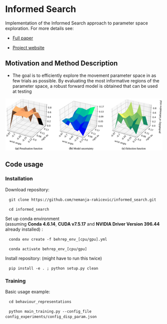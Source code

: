 
# Informed Search

Implementation of the Informed Search approach to parameter space exploration. For more details see:

- [Full paper](https://link.springer.com/article/10.1007%2Fs10514-019-09842-7)

- [Project website](https://sites.google.com/view/informedsearch)


## Motivation and Method Description

- The goal is to efficiently explore the movement parameter space in as few trials as possible. By evaluating the most informative regions of the parameter space,  a robust forward model is obtained that can be used at testing

![Method components](img/method_components.png)

## Code usage

### Installation

Download repository:

&nbsp;&nbsp;&nbsp;`git clone https://github.com/nemanja-rakicevic/informed_search.git`

&nbsp;&nbsp;&nbsp;`cd informed_search`


Set up conda environment<br/>
(assuming __Conda 4.6.14__, __CUDA v7.5.17__ and __NVIDIA Driver Version 396.44__ already installed) :

&nbsp;&nbsp;&nbsp;`conda env create -f behrep_env_[cpu/gpu].yml`

&nbsp;&nbsp;&nbsp;`conda activate behrep_env_[cpu/gpu]`


Install repository:
(might have to run this twice)

<!-- &nbsp;&nbsp;&nbsp;`python setup.py install clean` -->
&nbsp;&nbsp;&nbsp;`pip install -e . ; python setup.py clean`



### Training

Basic usage example:

&nbsp;&nbsp;&nbsp;`cd behaviour_representations`

&nbsp;&nbsp;&nbsp;`python main_training.py --config_file config_experiments/config_disp_param.json`
